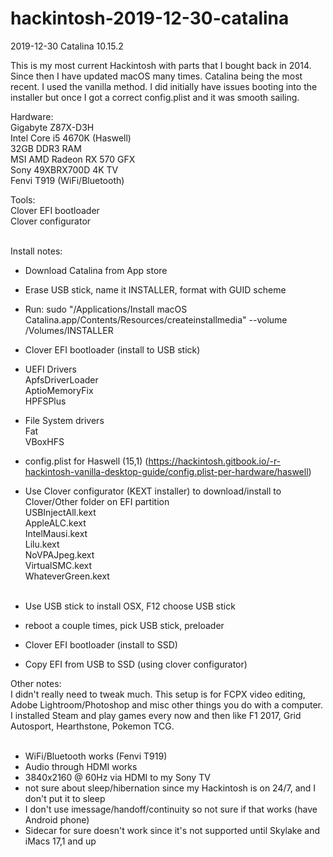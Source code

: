 # hackintosh-2019-12-30-catalina

2019-12-30 Catalina 10.15.2

This is my most current Hackintosh with parts that I bought back in 2014.  Since then I have updated macOS many times.  Catalina being the most recent.  I used the vanilla method. I did initially have issues booting into the installer but once I got a correct config.plist and it was smooth sailing.  

Hardware:<br>
Gigabyte Z87X-D3H<br>
Intel Core i5 4670K (Haswell)<br>
32GB DDR3 RAM<br>
MSI AMD Radeon RX 570 GFX<br>
Sony 49XBRX700D 4K TV<br>
Fenvi T919 (WiFi/Bluetooth)<br>

Tools:<br>
Clover EFI bootloader<br>
Clover configurator<br>
<br>

Install notes:<br>
- Download Catalina from App store<br>
- Erase USB stick, name it INSTALLER, format with GUID scheme<br>
- Run: sudo "/Applications/Install macOS Catalina.app/Contents/Resources/createinstallmedia" --volume /Volumes/INSTALLER<br>
- Clover EFI bootloader (install to USB stick)<br>

- UEFI Drivers<br>
ApfsDriverLoader<br>
AptioMemoryFix<br>
HPFSPlus<br>

- File System drivers<br>
Fat<br>
VBoxHFS<br>

- config.plist for Haswell (15,1) (https://hackintosh.gitbook.io/-r-hackintosh-vanilla-desktop-guide/config.plist-per-hardware/haswell)<br>

- Use Clover configurator (KEXT installer) to download/install to Clover/Other folder on EFI partition<br>
USBInjectAll.kext<br>
AppleALC.kext<br>
IntelMausi.kext<br>
Lilu.kext<br>
NoVPAJpeg.kext<br>
VirtualSMC.kext<br>
WhateverGreen.kext<br><br>

- Use USB stick to install OSX, F12 choose USB stick<br>
- reboot a couple times, pick USB stick, preloader<br>
- Clover EFI bootloader (install to SSD)<br>
- Copy EFI from USB to SSD (using clover configurator)<br>

Other notes:<br>
I didn't really need to tweak much.  This setup is for FCPX video editing, Adobe Lightroom/Photoshop and misc other things you do with a computer.  I installed Steam and play games every now and then like F1 2017, Grid Autosport, Hearthstone, Pokemon TCG.  
<br>
- WiFi/Bluetooth works (Fenvi T919)
- Audio through HDMI works
- 3840x2160 @ 60Hz via HDMI to my Sony TV
- not sure about sleep/hibernation since my Hackintosh is on 24/7, and I don't put it to sleep
- I don't use imessage/handoff/continuity so not sure if that works (have Android phone)
- Sidecar for sure doesn't work since it's not supported until Skylake and iMacs 17,1 and up
